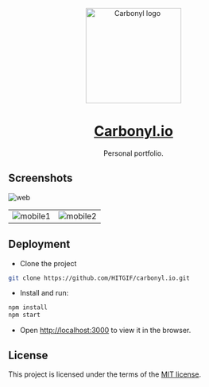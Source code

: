 <p align='center'>
    <img width="192" src="https://carbonyl.io/carb_192.png" alt="Carbonyl logo">
</p>
<div align="center">

# [Carbonyl.io](https://carbonyl.io)

Personal portfolio.

</div>

## Screenshots

![web](https://carbonyl.io/screenshots/a.png)

| | |
|:-------------------------:|:-------------------------:|
|<img src="https://carbonyl.io/screenshots/b.png" alt="mobile1"/> | <img src="https://carbonyl.io/screenshots/c.png" alt="mobile2"/> |


## Deployment

- Clone the project

```bash
git clone https://github.com/HITGIF/carbonyl.io.git
```

- Install and run:

```bash
npm install
npm start
```

- Open [http://localhost:3000](http://localhost:3000) to view it in the browser.

## License

This project is licensed under the terms of the [MIT license](/LICENSE).

